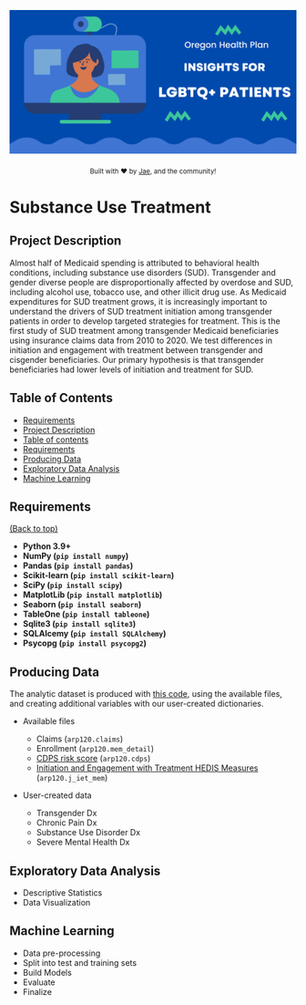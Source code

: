 ![](./images/ohp_banner.png)

<p align="center">
  <sub>
    Built with ❤︎ by
    <a href="https://github.com/jaedowning">Jae</a>, 
    and the community!
  </sub>
</p>

# Substance Use Treatment

## Project Description

Almost half of Medicaid spending is attributed to behavioral health conditions, including substance use disorders (SUD). Transgender and gender diverse people are disproportionally affected by overdose and SUD, including alcohol use, tobacco use, and other illicit drug use. As Medicaid expenditures for SUD treatment grows, it is increasingly important to understand the drivers of SUD treatment initiation among transgender patients in order to develop targeted strategies for treatment. This is the first study of SUD treatment among transgender Medicaid beneficiaries using insurance claims data from 2010 to 2020. We test differences in initiation and engagement with treatment between transgender and cisgender beneficiaries. Our primary hypothesis is that transgender beneficiaries had lower levels of initiation and treatment for SUD.

## Table of Contents
- [Requirements](#requirements)
- [Project Description](#project-description)
- [Table of contents](#table-of-contents)
- [Requirements](#requirements)
- [Producing Data](#data)
- [Exploratory Data Analysis](#Exploratory-Data-Analysis)
- [Machine Learning](#machine-learning)

## Requirements
[(Back to top)](#table-of-contents)

* **Python 3.9+**
* **NumPy (`pip install numpy`)**
* **Pandas (`pip install pandas`)**
* **Scikit-learn (`pip install scikit-learn`)**
* **SciPy (`pip install scipy`)**
* **MatplotLib (`pip install matplotlib`)**
* **Seaborn (`pip install seaborn`)**
* **TableOne (`pip install tableone`)**
* **Sqlite3 (`pip install sqlite3`)**
* **SQLAlcemy (`pip install SQLAlchemy`)**
* **Psycopg (`pip install psycopg2`)**

## Producing Data 

The analytic dataset is produced with [this code](trans_sud_clean.ipynb), using the available files, and creating additional variables with our user-created dictionaries. 

- Available files
  - Claims (`arp120.claims`)
  - Enrollment (`arp120.mem_detail`)
  - [CDPS risk score](https://www.cms.gov/Research-Statistics-Data-and-Systems/Research/HealthCareFinancingReview/List-of-Past-Articles-Items/CMS1191627) (`arp120.cdps`)
  - [Initiation and Engagement with Treatment HEDIS Measures](https://www.ncqa.org/hedis/measures/initiation-and-engagement-of-alcohol-and-other-drug-abuse-or-dependence-treatment/) (`arp120.j_iet_mem`)
  
- User-created data
  - Transgender Dx
  - Chronic Pain Dx
  - Substance Use Disorder Dx
  - Severe Mental Health Dx

## Exploratory Data Analysis

- Descriptive Statistics
- Data Visualization

## Machine Learning

- Data pre-processing
- Split into test and training sets
- Build Models
- Evaluate
- Finalize
